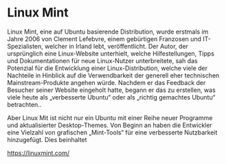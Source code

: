 # Linux Mint

Linux Mint, eine auf Ubuntu basierende Distribution, wurde erstmals im Jahre 2006 von Clement Lefebvre, einem gebürtigen Franzosen und IT-Spezialisten, welcher in Irland lebt, veröffentlicht. Der Autor, der ursprünglich eine Linux-Website unterhielt, welche Hilfestellungen, Tipps und Dokumentationen für neue Linux-Nutzer unterbreitete, sah das Potenzial für die Entwicklung einer Linux-Distribution, welche viele der Nachteile in Hinblick auf die Verwendbarkeit der generell eher technischen Mainstream-Produkte angehen würde. Nachdem er das Feedback der Besucher seiner Website eingeholt hatte, begann er das zu erstellen, was viele heute als „verbesserte Ubuntu“ oder als „richtig gemachtes Ubuntu“ betrachten..

Aber Linux Mit ist nicht nur ein Ubuntu mit einer Reihe neuer Programme und aktualisierter Desktop-Themes. Von Beginn an haben die Entwickler eine Vielzahl von grafischen „Mint-Tools“ für eine verbesserte Nutzbarkeit hinzugefügt.
Dies beinhaltet 

https://linuxmint.com/
